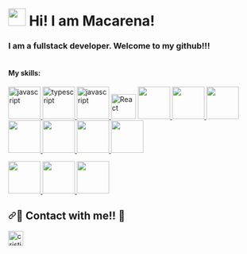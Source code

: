 <h1><a target="_blank" rel="noopener noreferrer nofollow" href="https://camo.githubusercontent.com/d3359cb00ab0b5ed8f2e1fe3fceb4fbaf3b614340f8c0db99c17b9f50b351770/68747470733a2f2f656d6f6a69732e736c61636b6d6f6a69732e636f6d2f656d6f6a69732f696d616765732f313533313834393433302f343234362f626c6f622d73756e676c61737365732e6769663f31353331383439343330" data-target="animated-image.originalLink"><img src="https://camo.githubusercontent.com/d3359cb00ab0b5ed8f2e1fe3fceb4fbaf3b614340f8c0db99c17b9f50b351770/68747470733a2f2f656d6f6a69732e736c61636b6d6f6a69732e636f6d2f656d6f6a69732f696d616765732f313533313834393433302f343234362f626c6f622d73756e676c61737365732e6769663f31353331383439343330" data-canonical-src="https://emojis.slackmojis.com/emojis/images/1531849430/4246/blob-sunglasses.gif?1531849430" width="35" style=" display: inline-block;" data-target="animated-image.originalImage"></a> Hi! I am Macarena!</h1>
<h3> I am a fullstack developer. Welcome to my github!!!</h3>
<img src="https://iconos8.es/icon/TP9RR7DE1AuH/c%C3%B3digo" alt="">

#### My skills:


<p align="left"> 
  <a href="https://www.typescriptlang.org/" target="_blank"> 
    <img src="https://upload.wikimedia.org/wikipedia/commons/thumb/4/4c/Typescript_logo_2020.svg/1200px-Typescript_logo_2020.svg.png" alt="javascript" width="65" height="65"/> 
 <a href="https://www.javascript.com/" target="_blank"> 
<img src="https://cdn.pixabay.com/photo/2015/04/23/17/41/javascript-736400_1280.png" alt="typescript" width="65" height="65"/> </a>
<a href="https://www.php.net/" target="_blank"> 
<img src="https://www.php.net/images/meta-image.png" alt="javascript" width="65" height="65"/>  </a>
<a target="_blank" rel="noopener noreferrer nofollow" href="https://camo.githubusercontent.com/518977ed5e52020624daf41cf644046368af610f19a7b1220dd1d58377d08288/68747470733a2f2f70726f66696c696e61746f722e7269736861762e6465762f736b696c6c732d6173736574732f72656163742d6f726967696e616c2d776f72646d61726b2e737667"><img alt="React" height="50" width="50" src="https://camo.githubusercontent.com/518977ed5e52020624daf41cf644046368af610f19a7b1220dd1d58377d08288/68747470733a2f2f70726f66696c696e61746f722e7269736861762e6465762f736b696c6c732d6173736574732f72656163742d6f726967696e616c2d776f72646d61726b2e737667" data-canonical-src="https://profilinator.rishav.dev/skills-assets/react-original-wordmark.svg" style="max-width: 100%;"></a>
<a href="https:https://angular.io/cli" target="_blank"> 
<img src="https://angular.io/assets/images/logos/angular/shield-large.svg" width="65" height="65"/> 
</a>
<a href="https://es.vuejs.org/v2/guide/" target="_blank"> 
<img src="https://elbywan.github.io/bosket/assets/vue.svg" width="65" height="65"/> 
</a>
<a href="https://www.mysql.com/" target="_blank"> 
<img src="https://proximahost.es/blog/wp-content/uploads/2021/07/MySQL.jpg" width="65" height="65"/> 
</a><a href="https://developers.facebook.com/?locale=es_ES" target="_blank"> 
<img src="https://www.muycomputer.com/wp-content/uploads/2022/04/Meta-1-1000x600.jpg" width="65" height="65"/> 
</a>
    
<a href="https://firebase.google.com/" target="_blank"> 
<img src="https://cursos.delenaformacion.com/5542-large_default/curso-de-firebase.jpg" width="65" height="65"/> 
</a>
    
<a href="https://es.redux.js.org/" target="_blank"> 
<img src="https://daqxzxzy8xq3u.cloudfront.net/wp-content/uploads/2019/04/21032431/redux-cover-imgage.jpg" width="65" height="65"/> 
</a>
    
<a href="https://expressjs.com/es/](https://jestjs.io/es-ES/" target="_blank"> 
<img src="https://ih1.redbubble.net/image.404020083.1876/mp,504x498,matte,f8f8f8,t-pad,600x600,f8f8f8.u7.jpg" width="65" height="65"/> 
</a></p>
    
<a href="https://nodejs.org/es/" target="_blank"> 
<img src="https://midu.dev/images/tags/node.png" width="65" height="65"/> 
</a>
    
<a href="https://www.mongodb.com/cloud/atlas/lp/try4?utm_source=google&utm_campaign=search_gs_pl_evergreen_atlas_core_prosp-brand_gic-null_emea-es_ps-all_desktop_eng_lead&utm_term=mongodb&utm_medium=cpc_paid_search&utm_ad=e&utm_ad_campaign_id=12212624563&adgroup=115749706983&gclid=Cj0KCQiA7bucBhCeARIsAIOwr-85FLq1pe_XoGuyALbDp46FQbbgd4zzGTQtDIqotOjPpu7FWM05kCcaApVtEALw_wcB" target="_blank"> 
<img src="https://victorroblesweb.es/wp-content/uploads/2016/11/mongodb.png" width="65" height="65"/> 
</a>
    
<a href="https://expressjs.com/es/" target="_blank"> 
<img src="https://ih1.redbubble.net/image.438908244.6144/st,small,507x507-pad,600x600,f8f8f8.u2.jpg" width="65" height="65"/> 
</a></p>
  

  
  
  
<h2 dir="auto"><a id="user-content--contact-with-me-" class="anchor" aria-hidden="true" href="#-contact-with-me-"><svg class="octicon octicon-link" viewBox="0 0 16 16" version="1.1" width="16" height="16" aria-hidden="true"><path fill-rule="evenodd" d="M7.775 3.275a.75.75 0 001.06 1.06l1.25-1.25a2 2 0 112.83 2.83l-2.5 2.5a2 2 0 01-2.83 0 .75.75 0 00-1.06 1.06 3.5 3.5 0 004.95 0l2.5-2.5a3.5 3.5 0 00-4.95-4.95l-1.25 1.25zm-4.69 9.64a2 2 0 010-2.83l2.5-2.5a2 2 0 012.83 0 .75.75 0 001.06-1.06 3.5 3.5 0 00-4.95 0l-2.5 2.5a3.5 3.5 0 004.95 4.95l1.25-1.25a.75.75 0 00-1.06-1.06l-1.25 1.25a2 2 0 01-2.83 0z"></path></svg></a><g-emoji class="g-emoji" alias="handshake" fallback-src="https://github.githubassets.com/images/icons/emoji/unicode/1f91d.png">🤝</g-emoji> Contact with me!! <g-emoji class="g-emoji" alias="handshake" fallback-src="https://github.githubassets.com/images/icons/emoji/unicode/1f91d.png">🤝</g-emoji></h2>
<a href="https://www.linkedin.com/in/macarena-sotomayor-fern%C3%A1ndez-ayuso-332564237/" rel="nofollow">
<img align="left" src="https://cdn-icons-png.flaticon.com/512/145/145807.png" alt="cristian | telegram" height="30" width="30" style="max-width: 100%;"></a>



<!--
**Macaeco/Macaeco** is a ✨ _special_ ✨ repository because its `README.md` (this file) appears on your GitHub profile.

Here are some ideas to get you started:

- 🔭 I’m currently working on ...
- 🌱 I’m currently learning ...
- 👯 I’m looking to collaborate on ...
- 🤔 I’m looking for help with ...
- 💬 Ask me about ...
- 📫 How to reach me: ...
- 😄 Pronouns: ...
- ⚡ Fun fact: ...
-->

